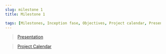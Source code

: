 ```yaml
---
slug: milestone 1
title: Milestone 1

tags: [Milestones, Inception fase, Objectives, Project calendar, Presentation, Communication plan]
---
```



> [Presentation](@site/static/files/M1.pdf)

> [Project Calendar](@site/static/files/Calendario.pdf)

